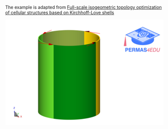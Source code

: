 The example is adapted from [Full-scale isogeometric topology optimization of cellular structures based on Kirchhoff-Love shells](https://www.techscience.com/CMES/v139n3/55627)

![Cantilever cylindrical shell](cantilever_cylindrical_shell.png)

